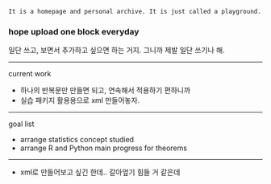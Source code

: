 ```
It is a homepage and personal archive. It is just called a playground.
```
### hope upload one block everyday<br />

일단 쓰고, 보면서 추가하고 싶으면 하는 거지. 그니까 제발 일단 쓰기나 해.

---
current work
- 하나의 반복문만 만들면 되고, 연속해서 적용하기 편하니까
- 실습 패키지 활용용으로 xml 만들어놓자.
---
goal list
- arrange statistics concept studied
- arrange R and Python main progress for theorems
---
- xml로 만들어보고 싶긴 한데.. 갈아엎기 힘들 거 같은데
